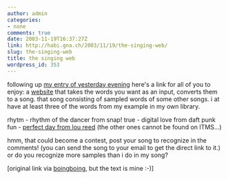 ```yaml
---
author: admin
categories:
- none
comments: true
date: 2003-11-19T16:37:27Z
link: http://habi.gna.ch/2003/11/19/the-singing-web/
slug: the-singing-web
title: the singing web
wordpress_id: 353
---
```


following up [my entry of yesterday evening](http://habi.gna.ch/blog/archives/000129.html) here's a link for all of you to enjoy: a [website](http://www.sr.se/cgi-bin/p1/src/sing/default.asp?key=83j5ARjO) that takes the words you want as an input, converts them to a song. that song consisting of sampled words of some other songs.
i at have at least three of the words from my example in my own library.

rhytm - rhythm of the dancer from snap!
true - digital love from daft punk
fun - [perfect day from lou reed](http://phobos.apple.com/WebObjects/MZStore.woa/wa/viewAlbum?playlistId=1505086&selectedItemId=1504951) (the other ones cannot be found on ITMS...)

hmm, that could become a contest, post your song to recognize in the comments! (you can send the song to your email to get the direct link to it.) or do you recognize more samples than i do in my song?

[original link via [boingboing](http://boingboing.net/2003_11_01_archive.html#106907762618928207), but the text is mine :-)]
